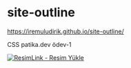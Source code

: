 # site-outline

https://iremuludirik.github.io/site-outline/

CSS patika.dev ödev-1

<a href="https://resimlink.com/tAhgNCV" title="ResimLink - Resim Yükle"><img src="https://r.resimlink.com/tAhgNCV.jpg" title="ResimLink - Resim Yükle" alt="ResimLink - Resim Yükle"></a>
